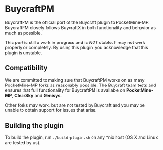 # BuycraftPM

BuycraftPM is the official port of the Buycraft plugin to PocketMine-MP. BuycraftPM closely follows BuycraftX in both
functionality and behavior as much as possible.

This port is still a work in progress and is *NOT* stable. It may not work properly or completely. By using this plugin,
you acknowledge that this plugin is unstable.

## Compatibility

We are committed to making sure that BuycraftPM works on as many PocketMine-MP forks as reasonably possible. The Buycraft
team tests and ensures that full functionality for BuycraftPM is available on **PocketMine-MP**, **ClearSky** and **Genisys**.

Other forks may work, but are not tested by Buycraft and you may be unable to obtain support for issues that arise.

## Building the plugin

To build the plugin, run `./build-plugin.sh` on any *nix host (OS X and Linux are tested by us).